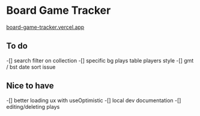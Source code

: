 # Board Game Tracker

[board-game-tracker.vercel.app](https://board-game-tracker.vercel.app/)

## To do

-[] search filter on collection
-[] specific bg plays table players style
-[] gmt / bst date sort issue

## Nice to have

-[] better loading ux with useOptimistic
-[] local dev documentation
-[] editing/deleting plays
